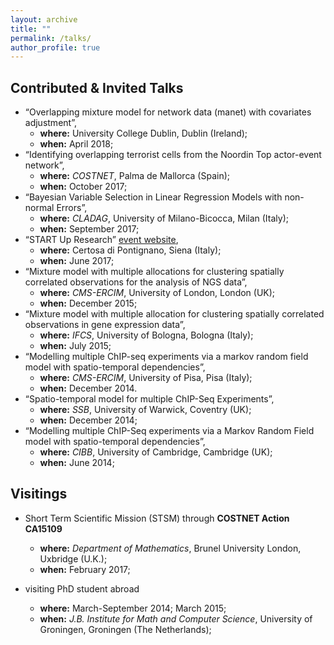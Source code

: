 ```yaml
---
layout: archive
title: ""
permalink: /talks/
author_profile: true
---
```


## Contributed & Invited Talks

* “Overlapping mixture model for network data (manet) with covariates adjustment”, 
  - **where:** University College Dublin, Dublin (Ireland);
  - **when:**  April 2018;
* “Identifying overlapping terrorist cells from the Noordin Top actor-event network”,
  - **where:** *COSTNET*, Palma de Mallorca (Spain);
  - **when:** October 2017;
* “Bayesian Variable Selection in Linear Regression Models with non-normal Errors”,
  - **where:** *CLADAG*, University of Milano-Bicocca, Milan (Italy);
  - **when:** September 2017;
* “START Up Research” [event website](http://www.congressi.unisi.it/startupresearch/group-leaders/),
  - **where:** Certosa di Pontignano, Siena (Italy);
  - **when:** June 2017; 
* “Mixture model with multiple allocations for clustering spatially correlated observations for the analysis of NGS data”,
  - **where:** *CMS-ERCIM*, University of London, London (UK);
  - **when:** December 2015;
* “Mixture model with multiple allocation for clustering spatially correlated observations in gene expression data”, 
  - **where:** *IFCS*, University of Bologna, Bologna (Italy);
  - **when:**  July 2015;  
* “Modelling multiple ChIP-seq experiments via a markov random field model with spatio-temporal dependencies”, 
  - **where:** *CMS-ERCIM*, University of Pisa, Pisa (Italy);
  - **when:** December 2014.
* “Spatio-temporal model for multiple ChIP-Seq Experiments”,
  - **where:** *SSB*, University of Warwick, Coventry (UK);
  - **when:** December 2014;  
* “Modelling multiple ChIP-Seq experiments via a Markov Random Field model with spatio-temporal dependencies”,
  - **where:** *CIBB*, University of Cambridge, Cambridge (UK);
  - **when:** June 2014;

## Visitings

- Short Term Scientific Mission (STSM) through **COSTNET Action CA15109**
  - **where:** *Department of Mathematics*, Brunel University London, Uxbridge (U.K.);
  - **when:** February 2017;

- visiting PhD student abroad 
  - **where:** March-September 2014; March 2015;
  - **when:** *J.B. Institute for Math and Computer Science*, University of Groningen, Groningen (The Netherlands);

